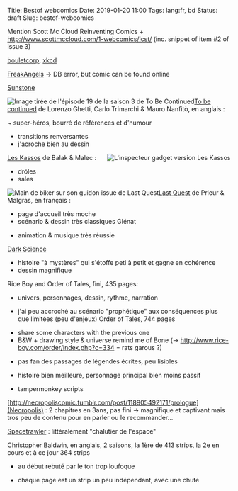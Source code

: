 Title: Bestof webcomics
Date: 2019-01-20 11:00
Tags: lang:fr, bd
Status: draft
Slug: bestof-webcomics

Mention Scott Mc Cloud Reinventing Comics + http://www.scottmccloud.com/1-webcomics/icst/ (inc. snippet of item #2 of issue 3)

[bouletcorp](http://www.bouletcorp.com), [xkcd](http://xkcd.com)

[FreakAngels](http://www.freakangels.com) -> DB error, but comic can be found online

[Sunstone](https://www.deviantart.com/shiniez/gallery/35675685/sunstone-chapter1)

<img alt="Image tirée de l'épisode 19 de la saison 3 de To Be Continued" src="images/2019/02/to-be-continued.jpg" class="left">

[To be continued](http://tobecontinuedcomic.com/webcomic) de Lorenzo Ghetti, Carlo Trimarchi & Mauro Nanfitò, en anglais :

~ super-héros, bourré de références et d'humour
+ transitions renversantes
+ j'acroche bien au dessin

<img alt="L'inspecteur gadget version Les Kassos" src="images/2019/02/kassos.jpg" class="right">

[Les Kassos](https://turbointeractive.fr/series/les-kassos/) de Balak & Malec :

+ drôles
+ sales

<img alt="Main de biker sur son guidon issue de Last Quest" src="images/2019/02/last-quest.gif" class="left">

[Last Quest](http://prieur-malgras.com/lastquest/FR/index.html) de Prieur & Malgras, en français :

- page d'accueil très moche
- scénario & dessin très classiques Glénat
+ animation & musique très réussie

[Dark Science](http://dresdencodak.com/2010/06/03/dark-science-01/)

+ histoire "à mystères" qui s'étoffe peti à petit et gagne en cohérence
+ dessin magnifique


Rice Boy and Order of Tales, fini, 435 pages:
+ univers, personnages, dessin, rythme, narration
- j'ai peu accroché au scénario "prophétique" aux conséquences plus que limitées (peu d'enjeux)
Order of Tales, 744 pages
+ share some characters with the previous one
+ B&W + drawing style & universe remind me of Bone (-> http://www.rice-boy.com/order/index.php?c=334 = rats garous ?)
- pas fan des passages de légendes écrites, peu lisibles
+ histoire bien meilleure, personnage principal bien moins passif

+ tampermonkey scripts

[http://necropoliscomic.tumblr.com/post/118905492171/prologue](Necropolis) : 2 chapitres en 3ans, pas fini -> magnifique et captivant mais tros peu de contenu pour en parler ou le recommander...

[Spacetrawler](https://www.baldwinpage.com/spacetrawler/2010/05/03/spacetrawler-37/) : littéralement "chalutier de l'espace"
<!-- $$('#container li > a').filter(e => e.textContent.includes('/10 ') || e.textContent.includes('/11 ') || e.textContent.includes('/12 ') || e.textContent.includes('/13 ')).length -->
<!-- $$('#container li > a').filter(e => e.textContent.includes('/16 ') || e.textContent.includes('/17 ') || e.textContent.includes('/18 ') || e.textContent.includes('/19 ')).length -->
Christopher Baldwin, en anglais, 2 saisons, la 1ère de 413 strips, la 2e en cours et à ce jour 364 strips
- au début rebuté par le ton trop loufoque
+ chaque page est un strip un peu indépendant, avec une chute

<style>
article img {
    margin: 0 auto;
    max-height: 20rem;
}
img.left  { float: left; }
img.right { float: right; }
article p { clear: both; }
</style>
